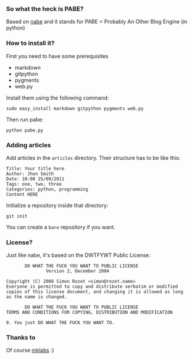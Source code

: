 ### So what the heck is PABE?

Based on [nabe](http://github.com/mklabs/nabe) and it stands for PABE = Probably An Other Blog Engine (in python)

### How to install it?

First you need to have some prerequisites 

* markdown
* gitpython
* pygments
* web.py

Install them using the following command:


    sudo easy_install markdown gitpython pygments web.py


Then run pabe:

    python pabe.py

### Adding articles

Add articles in the `articles` directory. Their structure has to be like this:

    Title: Your title here
    Author: Jhon Smith
    Date: 10:00 25/09/2011
    Tags: one, two, three
    Categories: python, programming
    Content HERE

Initialize a repository inside that directory:

    git init

You can create a `bare` repository if you want.

### License?

Just like nabe, it's based on the DWTFYWT Public License:

           DO WHAT THE FUCK YOU WANT TO PUBLIC LICENSE
                   Version 2, December 2004

    Copyright (C) 2008 Simon Rozet <simon@rozet.name>
    Everyone is permitted to copy and distribute verbatim or modified
    copies of this license document, and changing it is allowed as long
    as the name is changed.

           DO WHAT THE FUCK YOU WANT TO PUBLIC LICENSE
    TERMS AND CONDITIONS FOR COPYING, DISTRIBUTION AND MODIFICATION

    0. You just DO WHAT THE FUCK YOU WANT TO.

### Thanks to

Of course [mklabs](http://github.com/mklabs) :)
